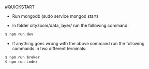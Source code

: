 #QUICKSTART

- Run mongodb (sudo service mongod start)

- In folder cityzoom/data_layer/ run the following command:
```sh
$ npm run dev
```
- If anything goes wrong with the above command run the following commands in two different terminals:
 ```sh
$ npm run broker
$ npm run index
```